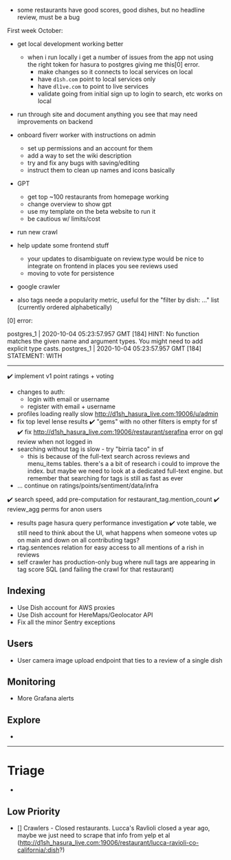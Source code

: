 - some restaurants have good scores, good dishes, but no headline review, must be a bug

First week October:

- get local development working better
  - when i run locally i get a number of issues from the app not using the right token for hasura to postgres giving me this[0] error.
    - make changes so it connects to local services on local
    - have `d1sh.com` point to local services only
    - have `dl1ve.com` to point to live services
    - validate going from initial sign up to login to search, etc works on local
- run through site and document anything you see that may need improvements on backend
- onboard fiverr worker with instructions on admin
  - set up permissions and an account for them
  - add a way to set the wiki description
  - try and fix any bugs with saving/editing
  - instruct them to clean up names and icons basically
- GPT
  - get top ~100 restaurants from homepage working
  - change overview to show gpt
  - use my template on the beta website to run it
  - be cautious w/ limits/cost
- run new crawl
- help update some frontend stuff
  - your updates to disambiguate on review.type would be nice to integrate on frontend in places you see reviews used
  - moving to vote for persistence
- google crawler

- also tags neede a popularity metric, useful for the "filter by dish: ..." list (currently ordered alphabetically)

[0] error:

postgres_1     | 2020-10-04 05:23:57.957 GMT [184] HINT:  No function matches the given name and argument types. You might need to add explicit type casts.
postgres_1     | 2020-10-04 05:23:57.957 GMT [184] STATEMENT:  WITH

---

✔️ implement v1 point ratings + voting
- changes to auth:
  - login with email or username
  - register with email + username
- profiles loading really slow http://d1sh_hasura_live.com:19006/u/admin
- fix top level lense results
  ✔️  "gems" with no other filters is empty for sf
✔️  fix http://d1sh_hasura_live.com:19006/restaurant/serafina error on gql review when not logged in
- searching without tag is slow - try "birria taco" in sf
  - this is because of the full-text search across reviews and menu_items tables. there's a
    a bit of research i could to improve the index. but maybe we need to look at a dedicated
    full-text engine. but remember that searching for tags is still as fast as ever
- ... continue on ratings/points/sentiment/data/infra

✔️ search speed, add pre-computation for restaurant_tag.mention_count
✔️ review_agg perms for anon users
- results page hasura query performance investigation
✔️ vote table, we still need to think about the UI, what happens when someone votes up on main and down on all contributing tags?
- rtag.sentences relation for easy access to all mentions of a rish in reviews
- self crawler has production-only bug where null tags are appearing in tag score SQL (and failing the crawl for that restaurant)

## Indexing

- Use Dish account for AWS proxies
- Use Dish account for HereMaps/Geolocator API
- Fix all the minor Sentry exceptions

## Users

- User camera image upload endpoint that ties to a review of a single dish

## Monitoring

- More Grafana alerts

## Explore
-

---

# Triage
-
## Low Priority

- [] Crawlers - Closed restaurants. Lucca's Ravlioli closed a year ago, maybe we just need to scrape that info from yelp et al (http://d1sh_hasura_live.com:19006/restaurant/lucca-ravioli-co-california/:dish?)
